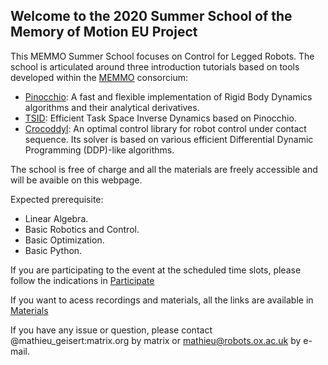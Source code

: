 ## Welcome to the 2020 Summer School of the Memory of Motion EU Project

This MEMMO Summer School focuses on Control for Legged Robots. The school is articulated around three introduction tutorials based on tools developed within the [MEMMO](http://www.memmo-project.eu/) consorcium:
- [Pinocchio](https://github.com/stack-of-tasks/pinocchio): A fast and flexible implementation of Rigid Body Dynamics algorithms and their analytical derivatives.
- [TSID](https://github.com/stack-of-tasks/tsid): Efficient Task Space Inverse Dynamics based on Pinocchio.
- [Crocoddyl](https://github.com/loco-3d/crocoddyl): An optimal control library for robot control under contact sequence. Its solver is based on various efficient Differential Dynamic Programming (DDP)-like algorithms.

The school is free of charge and all the materials are freely accessible and will be avaible on this webpage. 

Expected prerequisite:
- Linear Algebra.
- Basic Robotics and Control.
- Basic Optimization.
- Basic Python.

If you are participating to the event at the scheduled time slots, please follow the indications in [Participate](/summer-school/participate)

If you want to acess recordings and materials, all the links are available in [Materials](/summer-school/materials)

If you have any issue or question, please contact @mathieu_geisert:matrix.org by matrix or mathieu@robots.ox.ac.uk by e-mail.
